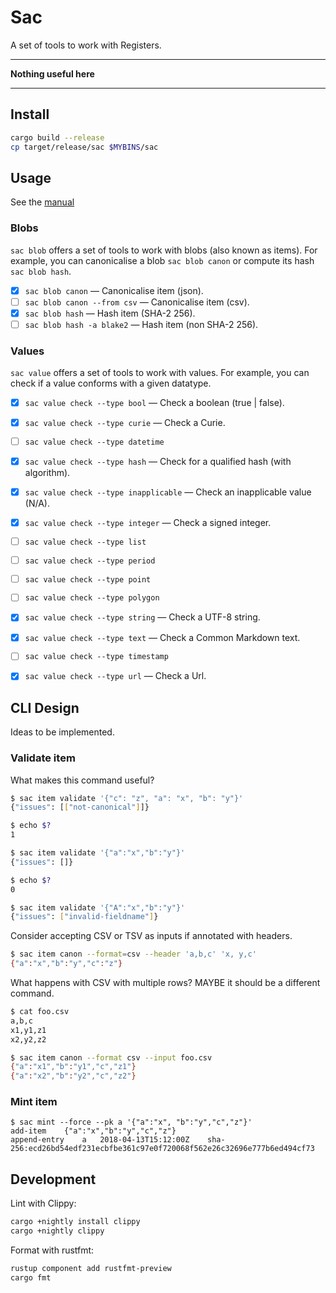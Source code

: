 # Sac

A set of tools to work with Registers.

* * *

**Nothing useful here**

* * *

## Install

```sh
cargo build --release
cp target/release/sac $MYBINS/sac
```

## Usage

See the [manual](MANUAL.md)


### Blobs

`sac blob` offers a set of tools to work with blobs (also known as items). For
example, you can canonicalise a blob `sac blob canon` or compute its hash `sac
blob hash`.

* [x] `sac blob canon` — Canonicalise item (json).
* [ ] `sac blob canon --from csv` — Canonicalise item (csv).
* [x] `sac blob hash` — Hash item (SHA-2 256).
* [ ] `sac blob hash -a blake2` — Hash item (non SHA-2 256).

### Values

`sac value` offers a set of tools to work with values. For example, you can
check if a value conforms with a given datatype.

* [x] `sac value check --type bool` — Check a boolean (true | false).
* [x] `sac value check --type curie` — Check a Curie.
* [ ] `sac value check --type datetime`
* [x] `sac value check --type hash` — Check for a qualified hash (with
    algorithm).
* [x] `sac value check --type inapplicable` — Check an inapplicable value (N/A).
* [x] `sac value check --type integer` — Check a signed integer.
* [ ] `sac value check --type list`
* [ ] `sac value check --type period`
* [ ] `sac value check --type point`
* [ ] `sac value check --type polygon`
* [x] `sac value check --type string` — Check a UTF-8 string.
* [x] `sac value check --type text` — Check a Common Markdown text.
* [ ] `sac value check --type timestamp`
* [x] `sac value check --type url` — Check a Url.


## CLI Design

Ideas to be implemented.

### Validate item

What makes this command useful?

```sh
$ sac item validate '{"c": "z", "a": "x", "b": "y"}'
{"issues": [["not-canonical"]]}

$ echo $?
1

$ sac item validate '{"a":"x","b":"y"}'
{"issues": []}

$ echo $?
0

$ sac item validate '{"A":"x","b":"y"}'
{"issues": ["invalid-fieldname"]}
```


Consider accepting CSV or TSV as inputs if annotated with headers.

```sh
$ sac item canon --format=csv --header 'a,b,c' 'x, y,c'
{"a":"x","b":"y","c":"z"}
```

What happens with CSV with multiple rows? MAYBE it should be a different
command.

```sh
$ cat foo.csv
a,b,c
x1,y1,z1
x2,y2,z2

$ sac item canon --format csv --input foo.csv
{"a":"x1","b":"y1","c","z1"}
{"a":"x2","b":"y2","c","z2"}
```


### Mint item


```
$ sac mint --force --pk a '{"a":"x", "b":"y","c","z"}'
add-item	{"a":"x","b":"y","c","z"}
append-entry	a	2018-04-13T15:12:00Z	sha-256:ecd26bd54edf231ecbfbe361c97e0f720068f562e26c32696e777b6ed494cf73
```

## Development

Lint with Clippy:

```sh
cargo +nightly install clippy
cargo +nightly clippy
```


Format with rustfmt:

```sh
rustup component add rustfmt-preview
cargo fmt
```
